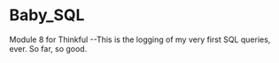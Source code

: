 # Baby_SQL
Module 8 for Thinkful
--This is the logging of my very first SQL queries, ever. So far, so good.
